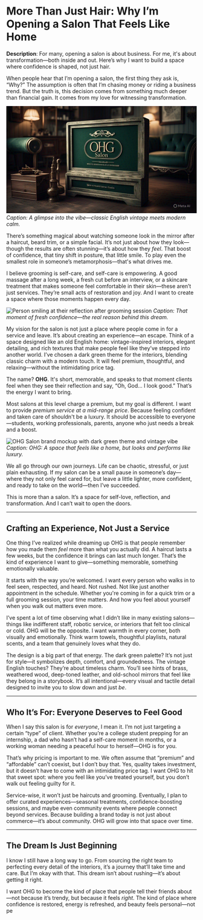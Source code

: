# More Than Just Hair: Why I’m Opening a Salon That Feels Like Home

**Description**: For many, opening a salon is about business. For me, it's about transformation—both inside and out. Here’s why I want to build a space where confidence is shaped, not just hair.

When people hear that I’m opening a salon, the first thing they ask is, “Why?” The assumption is often that I’m chasing money or riding a business trend. But the truth is, this decision comes from something much deeper than financial gain. It comes from my love for witnessing transformation.

![Vintage salon interior with dark green theme and cozy lighting](/AQOFQAibhFqgKBg-LgifzI2HXrb5x9lCClw2ikmBAZaCCX_BZ3VYn5qJAfpxW_s4ZvXJwKCSZhW2MAp96Wxg6sQsVDTzmsQsbyEPhUT8ysBxTVmt1k_qr1oXNO9NQYFXjjMn6X4be_wxU1vRvoqBjYZLh1Icjg.jpeg)
*Caption: A glimpse into the vibe—classic English vintage meets modern calm.*

There’s something magical about watching someone look in the mirror after a haircut, beard trim, or a simple facial. It’s not just about how they look—though the results are often stunning—it’s about how they *feel*. That boost of confidence, that tiny shift in posture, that little smile. To play even the smallest role in someone’s metamorphosis—that's what drives me.

I believe grooming is self-care, and self-care is empowering. A good massage after a long week, a fresh cut before an interview, or a skincare treatment that makes someone feel comfortable in their skin—these aren’t just services. They’re small acts of restoration and joy. And I want to create a space where those moments happen every day.

![Person smiling at their reflection after grooming session](path/to/image2.jpg)
*Caption: That moment of fresh confidence—the real reason behind this dream.*

My vision for the salon is not just a place where people come in for a service and leave. It’s about creating an experience—an escape. Think of a space designed like an old English home: vintage-inspired interiors, elegant detailing, and rich textures that make people feel like they’ve stepped into another world. I’ve chosen a dark green theme for the interiors, blending classic charm with a modern touch. It will feel premium, thoughtful, and relaxing—without the intimidating price tag.

The name? **OHG**. It's short, memorable, and speaks to that moment clients feel when they see their reflection and say, “Oh, God… I look good.” That’s the energy I want to bring.

Most salons at this level charge a premium, but my goal is different. I want to provide *premium service at a mid-range price*. Because feeling confident and taken care of shouldn't be a luxury. It should be accessible to everyone—students, working professionals, parents, anyone who just needs a break and a boost.

![OHG Salon brand mockup with dark green theme and vintage vibe](path/to/image3.jpg)
*Caption: OHG: A space that feels like a home, but looks and performs like luxury.*

We all go through our own journeys. Life can be chaotic, stressful, or just plain exhausting. If my salon can be a small pause in someone’s day—where they not only feel cared for, but leave a little lighter, more confident, and ready to take on the world—then I’ve succeeded.

This is more than a salon. It’s a space for self-love, reflection, and transformation. And I can’t wait to open the doors.

---

## Crafting an Experience, Not Just a Service

One thing I’ve realized while dreaming up OHG is that people remember how you made them *feel* more than what you actually did. A haircut lasts a few weeks, but the confidence it brings can last much longer. That’s the kind of experience I want to give—something memorable, something emotionally valuable.

It starts with the way you’re welcomed. I want every person who walks in to feel seen, respected, and heard. Not rushed. Not like just another appointment in the schedule. Whether you're coming in for a quick trim or a full grooming session, your time matters. And how you feel about yourself when you walk out matters even more.

I’ve spent a lot of time observing what I didn’t like in many existing salons—things like indifferent staff, robotic service, or interiors that felt too clinical or cold. OHG will be the opposite. I want warmth in every corner, both visually and emotionally. Think warm towels, thoughtful playlists, natural scents, and a team that genuinely loves what they do.

The design is a big part of that energy. The dark green palette? It’s not just for style—it symbolizes depth, comfort, and groundedness. The vintage English touches? They’re about timeless charm. You’ll see hints of brass, weathered wood, deep-toned leather, and old-school mirrors that feel like they belong in a storybook. It’s all intentional—every visual and tactile detail designed to invite you to slow down and just *be*.

---

## Who It’s For: Everyone Deserves to Feel Good

When I say this salon is for *everyone*, I mean it. I’m not just targeting a certain “type” of client. Whether you’re a college student prepping for an internship, a dad who hasn’t had a self-care moment in months, or a working woman needing a peaceful hour to herself—OHG is for you.

That’s why pricing is important to me. We often assume that “premium” and “affordable” can’t coexist, but I don’t buy that. Yes, quality takes investment, but it doesn’t have to come with an intimidating price tag. I want OHG to hit that sweet spot: where you feel like you’ve treated yourself, but you don’t walk out feeling guilty for it.

Service-wise, it won’t just be haircuts and grooming. Eventually, I plan to offer curated experiences—seasonal treatments, confidence-boosting sessions, and maybe even community events where people connect beyond services. Because building a brand today is not just about commerce—it’s about community. OHG will grow into that space over time.

---

## The Dream Is Just Beginning

I know I still have a long way to go. From sourcing the right team to perfecting every detail of the interiors, it’s a journey that’ll take time and care. But I’m okay with that. This dream isn’t about rushing—it’s about getting it right.

I want OHG to become the kind of place that people tell their friends about—not because it’s trendy, but because it feels *right*. The kind of place where confidence is restored, energy is refreshed, and beauty feels personal—not pe
